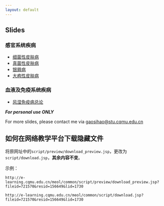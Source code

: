 ```yaml
---
layout: default
---
```


## Slides
### 感官系统疾病
  - [细菌性皮肤病](assets/细菌性皮肤病.ppt)  
  - [真菌性皮肤病](assets/真菌性皮肤病.ppt)  
  - [银屑病](assets/银屑病.pptx)  
  - [大疱性皮肤病](assets/大疱性皮肤病.pptx)
  
### 血液及免疫系统疾病
  - [风湿免疫病总论](assets/风湿免疫病总论.pdf)

***For personal use ONLY***

For more slides, please contact me via  [gaosihao@stu.cqmu.edu.cn](mailto:gaosihao@stu.cqmu.edu.cn)


## 如何在网络教学平台下载隐藏文件

将原网址中的`script/preview/download_preview.jsp`，更改为`script/download.jsp`，**其余内容不变**。

示例：

```
http://e-learning.cqmu.edu.cn/meol/common/script/preview/download_preview.jsp?fileid=721570&resid=156649&lid=1730
```

```
http://e-learning.cqmu.edu.cn/meol/common/script/download.jsp?fileid=721570&resid=156649&lid=1730
```
